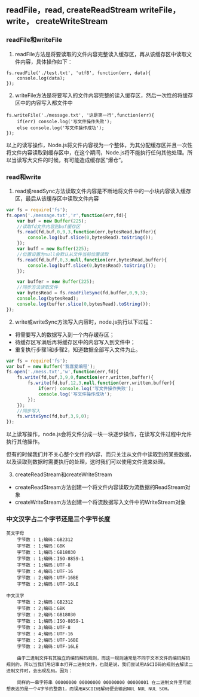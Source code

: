 ## readFile，read, createReadStream writeFile，write， createWriteStream

### readFile和writeFile
1. readFile方法是将要读取的文件内容完整读入缓存区，再从该缓存区中读取文件内容，具体操作如下：
```
fs.readFile('./test.txt', 'utf8', function(err, data){
    console.log(data);  
});
```
2. writeFile方法是将要写入的文件内容完整的读入缓存区，然后一次性的将缓存区中的内容写入都文件中
```
fs.writeFile('./message.txt', '这是第一行',function(err){
    if(err) console.log('写文件操作失败');
    else console.log('写文件操作成功');
});
```
以上的读写操作，Node.js将文件内容视为一个整体，为其分配缓存区并且一次性将文件内容读取到缓存区中，在这个期间，Node.js将不能执行任何其他处理。所以当读写大文件的时候，有可能造成缓存区“爆仓”。

### read和write
1. read或readSync方法读取文件内容是不断地将文件中的一小块内容读入缓存区，最后从该缓存区中读取文件内容
```js
var fs = require('fs');
fs.open('./message.txt','r',function(err,fd){
    var buf = new Buffer(225);
    //读取fd文件内容到buf缓存区
    fs.read(fd,buf,0,9,3,function(err,bytesRead,buffer){
        console.log(buf.slice(0,bytesRead).toString());
    }); 
    var buff = new Buffer(225);
    //位置设置为null会默认从文件当前位置读取
    fs.read(fd,buff,0,3,null,function(err,bytesRead,buffer){
        console.log(buff.slice(0,bytesRead).toString());
    });

    var buffer = new Buffer(225);
    //同步方法读取文件
    var bytesRead = fs.readFileSync(fd,buffer,0,9,3);
    console.log(bytesRead);
    console.log(buffer.slice(0,bytesRead).toString());
});
```
2. write或writeSync方法写入内容时，node.js执行以下过程：
* 将需要写入的数据写入到一个内存缓存区；
* 待缓存区写满后再将缓存区中的内容写入到文件中；
* 重复执行步骤1和步骤2，知道数据全部写入文件为止。
```js
var fs = require('fs');
var buf = new Buffer('我喜爱编程');
fs.open('./mess.txt','w',function(err,fd){
    fs.write(fd,buf,3,9,0,function(err,written,buffer){
        fs.write(fd,buf,12,3,null,function(err,written,buffer){
            if(err) console.log('写文件操作失败');
            console.log('写文件操作成功');
        });
    });
    //同步写入
    fs.writeSync(fd,buf,3,9,0);
});
```
以上读写操作，node.js会将文件分成一块一块逐步操作，在读写文件过程中允许执行其他操作。

但有的时候我们并不关心整个文件的内容，而只关注从文件中读取到的某些数据，以及读取到数据时需要执行的处理，这时我们可以使用文件流来处理。

3. createReadStream和createWriteStream
* createReadStream方法创建一个将文件内容读取为流数据的ReadStream对象
* createWriteStream方法创建一个将流数据写入文件中的WriteStream对象

### 中文汉字占二个字节还是三个字节长度
    英文字母
        字节数 : 1;编码：GB2312
        字节数 : 1;编码：GBK
        字节数 : 1;编码：GB18030
        字节数 : 1;编码：ISO-8859-1
        字节数 : 1;编码：UTF-8
        字节数 : 4;编码：UTF-16
        字节数 : 2;编码：UTF-16BE
        字节数 : 2;编码：UTF-16LE

    中文汉字
        字节数 : 2;编码：GB2312
        字节数 : 2;编码：GBK
        字节数 : 2;编码：GB18030
        字节数 : 1;编码：ISO-8859-1
        字节数 : 3;编码：UTF-8
        字节数 : 4;编码：UTF-16
        字节数 : 2;编码：UTF-16BE
        字节数 : 2;编码：UTF-16LE

        由于二进制文件有其独立的编码解码规则，而这一规则通常是不同于文本文件的编码解码规则的，所以当我们用记事本打开二进制文件，也就是说，我们尝试用ASCII码的规则去解读二进制文件时，会出现乱码。因为：

        同样的一串字符串 00000000 00000000 00000000 00000001 在二进制文件里可能想表达的是一个4字节的整数1，而误用ASCII码解码便会输出NUL NUL NUL SOH。
